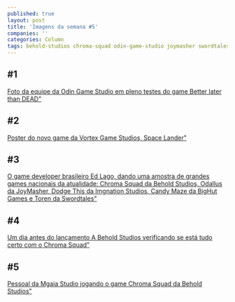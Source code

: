 ```yaml
---
published: true
layout: post
title: 'Imagens da semana #5'
companies: ''
categories: Column
tags: behold-studios chroma-squad odin-game-studio joymasher swordtales mgaia-studio vortex-game-studios imagens-da-semana
---
```



## #1
[Foto da equipe da Odin Game Studio em pleno testes do game Better later than DEAD"](https://twitter.com/OdinGameStudio/status/59271652605208985)

## #2
[Poster do novo game da Vortex Game Studios, Space Lander"](https://twitter.com/vortexstudios/status/59271970709192704)

## #3
[O game developer brasileiro Ed Lago, dando uma amostra de grandes games nacionais da atualidade: Chroma Squad da Behold Studios, Odallus da JoyMasher, Dodge This da Imgnation Studios, Candy Maze da BigHut Games e Toren da Swordtales"](https://twitter.com/edlago/status/59317275032119296)

## #4
[Um dia antes do lançamento A Behold Studios verificando se está tudo certo com o Chroma Squad"](https://twitter.com/beholdstudios/status/59360648002627993)

## #5
[Pessoal da Mgaia Studio jogando o game Chroma Squad da Behold Studios"](https://twitter.com/mgaiastudio/status/59378855788768051)


